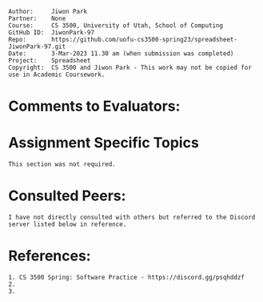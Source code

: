 ﻿
```
Author:     Jiwon Park
Partner:    None
Course:     CS 3500, University of Utah, School of Computing
GitHub ID:  JiwonPark-97
Repo:       https://github.com/uofu-cs3500-spring23/spreadsheet-JiwonPark-97.git
Date:       3-Mar-2023 11.30 am (when submission was completed) 
Project:    Spreadsheet
Copyright:  CS 3500 and Jiwon Park - This work may not be copied for use in Academic Coursework.
```

# Comments to Evaluators:


# Assignment Specific Topics

    This section was not required.

# Consulted Peers:

    I have not directly consulted with others but referred to the Discord server listed below in reference.

# References:

    1. CS 3500 Spring: Software Practice - https://discord.gg/psqhddzf
    2.
    3. 